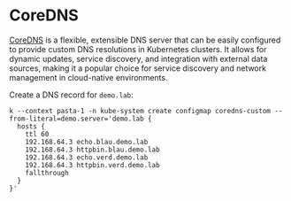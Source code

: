 # CoreDNS

[CoreDNS](https://coredns.io) is a flexible, extensible DNS server that can be easily configured to provide custom DNS resolutions in Kubernetes clusters. It allows for dynamic updates, service discovery, and integration with external data sources, making it a popular choice for service discovery and network management in cloud-native environments.

Create a DNS record for `demo.lab`:
```console
k --context pasta-1 -n kube-system create configmap coredns-custom --from-literal=demo.server='demo.lab {
  hosts {
    ttl 60
    192.168.64.3 echo.blau.demo.lab
    192.168.64.3 httpbin.blau.demo.lab
    192.168.64.3 echo.verd.demo.lab
    192.168.64.3 httpbin.verd.demo.lab
    fallthrough
  }
}'
```
